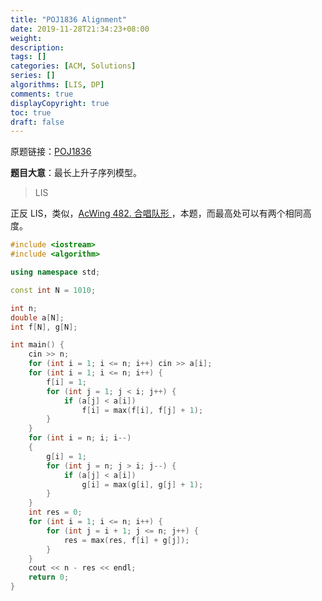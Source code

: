 ```yaml
---
title: "POJ1836 Alignment"
date: 2019-11-28T21:34:23+08:00
weight: 
description:
tags: []
categories: [ACM, Solutions]
series: []
algorithms: [LIS, DP]
comments: true
displayCopyright: true
toc: true
draft: false
---
```


原题链接：[POJ1836](https://acm.njupt.edu.cn/problem/POJ1836 )

**题目大意**：最长上升子序列模型。

<!--more-->

> LIS

正反 LIS，类似，[AcWing 482. 合唱队形 ](https://www.acwing.com/activity/content/problem/content/1261/1/)，本题，而最高处可以有两个相同高度。

```cpp
#include <iostream>
#include <algorithm>

using namespace std;

const int N = 1010;

int n;
double a[N];
int f[N], g[N];

int main() {
    cin >> n;
    for (int i = 1; i <= n; i++) cin >> a[i];
    for (int i = 1; i <= n; i++) {
        f[i] = 1;
        for (int j = 1; j < i; j++) {
            if (a[j] < a[i])
                f[i] = max(f[i], f[j] + 1);
        }
    }
    for (int i = n; i; i--)
    {
        g[i] = 1;
        for (int j = n; j > i; j--) {
            if (a[j] < a[i])
                g[i] = max(g[i], g[j] + 1);
        }
    }
    int res = 0;
    for (int i = 1; i <= n; i++) {
        for (int j = i + 1; j <= n; j++) {
            res = max(res, f[i] + g[j]);
        }
    }
    cout << n - res << endl;
    return 0;
}
```

